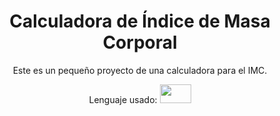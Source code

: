 <h1 align=center>Calculadora de Índice de Masa Corporal</h1>

<p align=center>Este es un pequeño proyecto de una calculadora para el IMC.</p>

<p align=center>Lenguaje usado: <img width="50" height="30" src="https://cdn.iconscout.com/icon/free/png-256/free-java-60-1174953.png"></p>
